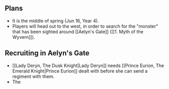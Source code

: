 ## Plans
- It is the middle of spring (Jun 16, Year 4).
- Players will head out to the west, in order to search for the "monster" that has been sighted around [[Aelyn's Gate]] ([[1. Myth of the Wyvern]]).

## Recruiting in Aelyn's Gate
- [[Lady Deryn, The Dusk Knight|Lady Deryn]] needs [[Prince Eurion, The Emerald Knight|Prince Eurion]] dealt with before she can send a regiment with them.
- The 